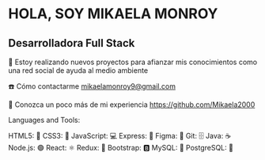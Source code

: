 # HOLA, SOY MIKAELA MONROY

## Desarrolladora Full Stack

🌱 Estoy realizando nuevos proyectos para afianzar mis conocimientos como una red social de ayuda al medio ambiente

☎️ Cómo contactarme mikaelamonroy9@gmail.com

📄 Conozca un poco más de mi experiencia https://github.com/Mikaela2000

Languages and Tools:

HTML5: 📝
CSS3: 🎨
JavaScript: 💻
Express: 🚀
Figma: 🎨
Git: 🗄️
Java: ☕
Node.js: 🟢
React: ⚛️
Redux: 🔄
Bootstrap: 🅱️
MySQL: 🐬
PostgreSQL: 🐘
